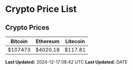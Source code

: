 # Crypto Price List

## Crypto Prices
| Bitcoin | Ethereum | Litecoin |
| ------- | -------- | -------- |
| $107473 | $4020.18 | $117.81 |
**Last Updated:** 2024-12-17 08:42 UTC
**Last Updated:** $DATE$
